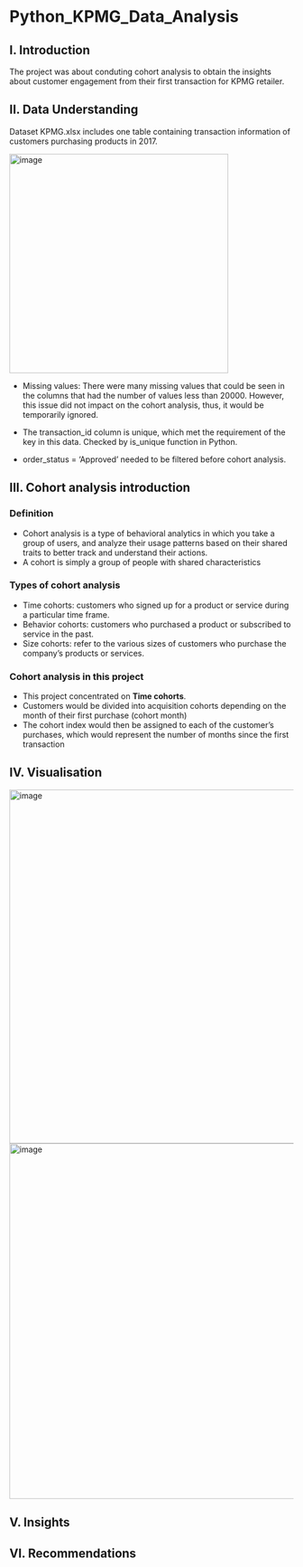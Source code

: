 # Python_KPMG_Data_Analysis
## I. Introduction
The project was about conduting cohort analysis to obtain the insights about customer engagement from their first transaction for KPMG retailer. 
## II. Data Understanding
Dataset KPMG.xlsx includes one table containing transaction information of customers purchasing products in 2017.

<img width="388" alt="image" src="https://github.com/mistletoegoegoe/Python_KPMG_Data_Analysis/assets/121160527/1d5da97a-6ef9-41c4-a72d-6d8ce7bb610f">

- Missing values: There were many missing values that could be seen in the columns that had the number of values less than 20000. However, this issue did not impact on the cohort analysis, thus, it would be temporarily ignored. 

- The transaction_id column is unique, which met the requirement of the key in this data. Checked by is_unique function in Python. 

- order_status = ‘Approved’ needed to be filtered before cohort analysis.

## III. Cohort analysis introduction
### Definition
- Cohort analysis is a type of behavioral analytics in which you take a group of users, and analyze their usage patterns based on their shared traits to better track and understand their actions.
- A cohort is simply a group of people with shared characteristics
### Types of cohort analysis
- Time cohorts: customers who signed up for a product or service during a particular time frame.
- Behavior cohorts: customers who purchased a product or subscribed to service in the past.
- Size cohorts: refer to the various sizes of customers who purchase the company’s products or services.
### Cohort analysis in this project
- This project concentrated on **Time cohorts**.
- Customers would be divided into acquisition cohorts depending on the month of their first purchase (cohort month)
- The cohort index would then be assigned to each of the customer’s purchases, which would represent the number of months since the first transaction
## IV. Visualisation 
<img width="626" alt="image" src="https://github.com/mistletoegoegoe/Python_KPMG_Data_Analysis/assets/121160527/1a39d54b-0f72-4b4f-a40e-b48aabe5a424">

<img width="629" alt="image" src="https://github.com/mistletoegoegoe/Python_KPMG_Data_Analysis/assets/121160527/41818b12-8dfa-48b9-b6e0-b87f2ac5b7cc">

## V. Insights
## VI. Recommendations
